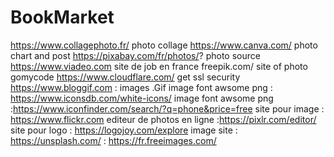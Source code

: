 # BookMarket



https://www.collagephoto.fr/ photo collage 
 https://www.canva.com/   photo chart and post 
 https://pixabay.com/fr/photos/? photo source 
 https://www.viadeo.com site de job en france
 freepik.com/ site of photo gomycode
https://www.cloudflare.com/ get ssl security
https://www.bloggif.com : images .Gif
image font awsome png : https://www.iconsdb.com/white-icons/
image font awsome png :https://www.iconfinder.com/search/?q=phone&price=free
site pour image : https://www.flickr.com 
editeur de photos en ligne :https://pixlr.com/editor/
site pour logo : https://logojoy.com/explore
image site : https://unsplash.com/
           : https://fr.freeimages.com/
